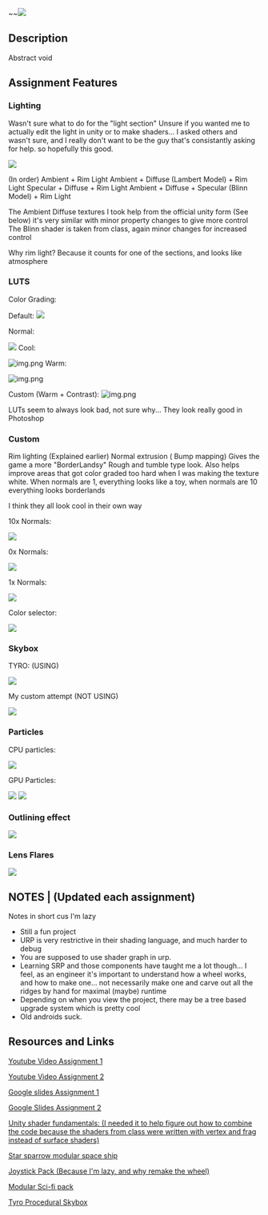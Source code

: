 ~~![](Title.jpg)
## Description

Abstract void 




## Assignment Features

### Lighting
Wasn't sure what to do for the "light section" Unsure if you wanted me to actually edit the light in unity or to make shaders... I asked others and wasn't sure, and I really don't want to be the guy that's consistantly asking for help. so hopefully this good.

![](A.png)

(In order)
Ambient + Rim Light
Ambient + Diffuse (Lambert Model) + Rim Light
Specular + Diffuse + Rim Light
Ambient + Diffuse + Specular (Blinn Model) + Rim Light

The Ambient Diffuse textures I took help from the official unity form (See below) it's very similar with minor property changes to give more control
The Blinn shader is taken from class, again minor changes for increased control

Why rim light? Because it counts for one of the sections, and looks like atmosphere

### LUTS

Color Grading: 

Default:
![](B0.png)

Normal:

![](B.png)
Cool:

![img.png](C.png)
Warm:

![img.png](D.png)

Custom (Warm + Contrast):
![img.png](E.png)

LUTs seem to always look bad, not sure why... They look really good in Photoshop

### Custom
Rim lighting (Explained earlier)
Normal extrusion ( Bump mapping) Gives the game a more "BorderLandsy" Rough and tumble type look. Also helps improve areas that got color graded too hard when I was making the texture white. When normals are 1, everything looks like a toy, when normals are 10 everything looks borderlands

I think they all look cool in their own way

10x Normals:

![](F.png)

0x Normals:

![](G.png)

1x Normals:

![](H.png)


Color selector:

![](I.png)


### Skybox
TYRO: (USING)

![](Tyro.PNG)

My custom attempt (NOT USING)

![](CustomSkybox.PNG)

### Particles
CPU particles:

![](CPUParticles.gif)

GPU Particles:

![](GPUParticlesA.gif)
![](GPUParticlesB.gif)
### Outlining effect
![](Outline.PNG)

### Lens Flares
![](Title.jpg)


## NOTES | (Updated each assignment)

Notes in short cus I'm lazy
* Still a fun project
* URP is very restrictive in their shading language, and much harder to debug
* You are supposed to use shader graph in urp.
* Learning SRP and those components have taught me a lot though... I feel, as an engineer it's important to understand how a wheel works, and how to make one... not necessarily make one and carve out all the ridges by hand for maximal (maybe) runtime
* Depending on when you view the project, there may be a tree based upgrade system which is pretty cool
* Old androids suck.

## Resources and Links

[Youtube Video Assignment 1](https://youtu.be/mPkiP0KxTGw)

[Youtube Video Assignment 2]()

[Google slides Assignment 1](https://docs.google.com/presentation/d/1b1NrIQdTX083GBhReAvFBrGcwF4PFgROCB6B2utCwPA/edit?usp=sharing)

[Google Slides Assignment 2](https://docs.google.com/presentation/d/1-ya4YOdd23T-f0EnUmP507uGf4BSvMQ88fiNTJCULbE/edit?usp=sharing)

[Unity shader fundamentals: (I needed it to help figure out how to combine the code because the shaders from class were written with vertex and frag instead of surface shaders)](https://docs.unity3d.com/Manual/SL-VertexFragmentShaderExamples.html)

[Star sparrow modular space ship](https://assetstore.unity.com/packages/3d/vehicles/space/star-sparrow-modular-spaceship-73167)

[Joystick Pack (Because I'm lazy, and why remake the wheel)](https://assetstore.unity.com/packages/tools/input-management/joystick-pack-107631~~)

[Modular Sci-fi pack](https://assetstore.unity.com/packages/3d/environments/sci-fi/sci-fi-styled-modular-pack-82913)

[Tyro Procedural Skybox](https://tools.wwwtyro.net/space-3d/index.html#animationSpeed=1&fov=80&nebulae=true&pointStars=true&resolution=1024&seed=4ueppfqf5qc0&stars=true&sun=true)